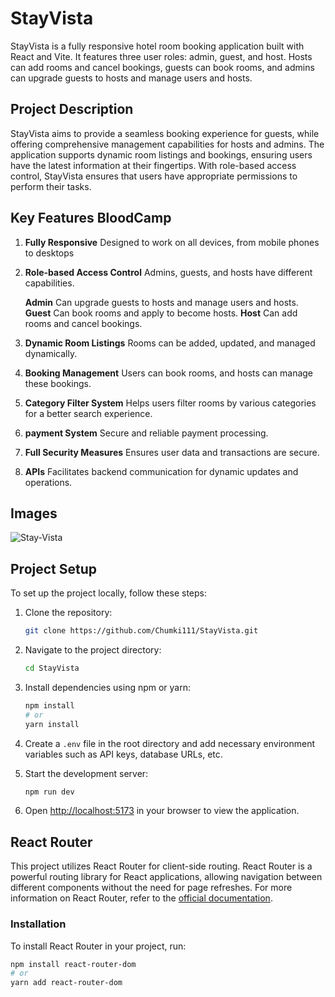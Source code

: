 # StayVista

StayVista is a fully responsive hotel room booking application built with React and Vite. It features three user roles: admin, guest, and host. Hosts can add rooms and cancel bookings, guests can book rooms, and admins can upgrade guests to hosts and manage users and hosts.

## Project Description

StayVista aims to provide a seamless booking experience for guests, while offering comprehensive management capabilities for hosts and admins. The application supports dynamic room listings and bookings, ensuring users have the latest information at their fingertips. With role-based access control, StayVista ensures that users have appropriate permissions to perform their tasks.

## Key Features BloodCamp

1. **Fully Responsive** Designed to work on all devices, from mobile phones to desktops

2. **Role-based Access Control** Admins, guests, and hosts have different capabilities.

   **Admin** Can upgrade guests to hosts and manage users and hosts.
   **Guest** Can book rooms and apply to become hosts.
   **Host** Can add rooms and cancel bookings.

3. **Dynamic Room Listings** Rooms can be added, updated, and managed dynamically.
4. **Booking Management** Users can book rooms, and hosts can manage these bookings.
5. **Category Filter System** Helps users filter rooms by various categories for a better search experience.
6. **payment System** Secure and reliable payment processing.
7. **Full Security Measures** Ensures user data and transactions are secure.
8. **APIs** Facilitates backend communication for dynamic updates and operations.



## Images

![Stay-Vista](https://i.postimg.cc/kgmnSWc9/Stay-Vista-Vacation-Homes-Condo-Rentals.png)


## Project Setup

To set up the project locally, follow these steps:

1. Clone the repository:
    ```bash
    git clone https://github.com/Chumki111/StayVista.git
    ```

2. Navigate to the project directory:
    ```bash
    cd StayVista
    ```

3. Install dependencies using npm or yarn:
    ```bash
    npm install
    # or
    yarn install
    ```

4. Create a `.env` file in the root directory and add necessary environment variables such as API keys, database URLs, etc.

5. Start the development server:
    ```bash
    npm run dev
    ```

6. Open [http://localhost:5173](http://localhost:5173) in your browser to view the application.

## React Router

This project utilizes React Router for client-side routing. React Router is a powerful routing library for React applications, allowing navigation between different components without the need for page refreshes.
For more information on React Router, refer to the [official documentation](https://reactrouter.com/en/main/start/tutorial).

### Installation

To install React Router in your project, run:

```bash
npm install react-router-dom
# or
yarn add react-router-dom




